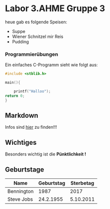 # Labor 3.AHME Gruppe 3

heue gab es folgende Speisen:

* Suppe
* Wiener Schnitzel mir Reis
* Pudding

### Programmierübungen 

Ein einfaches C-Programm sieht wie folgt aus:
```C
#include <stblib.h>

main(){

    printf("Halloo");
return 0;
}
```

## Markdown 

Infos sind [hier](https://guides.github.com/features/mastering-markdown/) zu finden!!!

## Wichtiges 

Besonders wichtig ist die **Pünktlichkeit !**

## Geburtstage

Name | Geburtstag | Sterbetag
-----|------------|----------
Bennington | 1987 | 2017
Steve Jobs | 24.2.1955 | 5.10.2011




